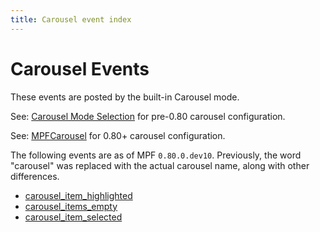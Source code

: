 ```yaml
---
title: Carousel event index
---
```


# Carousel Events

These events are posted by the built-in Carousel mode.

See: [Carousel Mode Selection](../../cookbook/carousel.md) for pre-0.80 carousel configuration.

See: [MPFCarousel](../../gmc/reference/mpf-carousel.md) for 0.80+ carousel configuration.

The following events are as of MPF `0.80.0.dev10`.
Previously, the word "carousel" was replaced with the actual carousel name, along with other differences.

* [carousel_item_highlighted](../carousel_item_highlighted.md)
* [carousel\_items_empty](../carousel_items_empty.md)
* [carousel\_item_selected](../carousel_item_selected.md)
